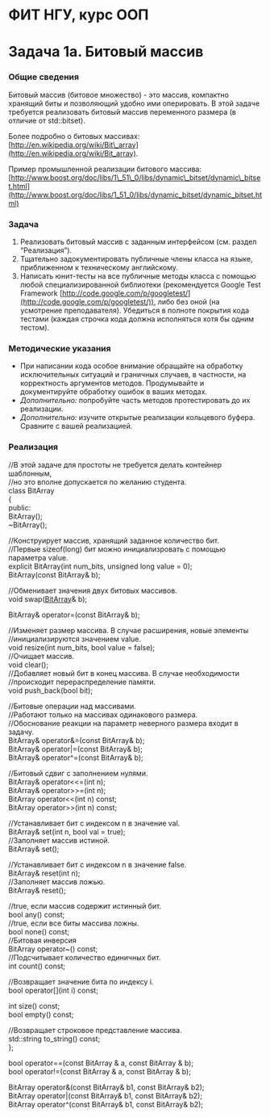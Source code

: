 # **ФИТ НГУ, курс ООП**

# **Задача 1а. Битовый массив**

### **Общие сведения**

Битовый массив (битовое множество) \- это массив, компактно хранящий биты и позволяющий удобно ими оперировать. В этой задаче требуется реализовать битовый массив переменного размера (в отличие от std::bitset).

Более подробно о битовых массивах: [http://en.wikipedia.org/wiki/Bit\_array](http://en.wikipedia.org/wiki/Bit_array).

Пример промышленной реализации битового массива: [http://www.boost.org/doc/libs/1\_51\_0/libs/dynamic\_bitset/dynamic\_bitset.html](http://www.boost.org/doc/libs/1_51_0/libs/dynamic_bitset/dynamic_bitset.html)  

### **Задача**

1. Реализовать битовый массив с заданным интерфейсом (см. раздел “Реализация”).  
2. Тщательно задокументировать публичные члены класса на языке, приближенном к техническому английскому.  
3. Написать юнит-тесты на все публичные методы класса с помощью любой специализированной библиотеки (рекомендуется Google Test Framework [http://code.google.com/p/googletest/](http://code.google.com/p/googletest/)), либо без оной (на усмотрение преподавателя). Убедиться в полноте покрытия кода тестами (каждая строчка кода должна исполняться хотя бы одним тестом).

### **Методические указания**

* При написании кода особое внимание обращайте на обработку исключительных ситуаций и граничных случаев, в частности, на корректность аргументов методов. Продумывайте и документируйте обработку ошибок в ваших методах.  
* *Дополнительно:* попробуйте часть методов протестировать до их реализации.  
* *Дополнительно:* изучите открытые реализации кольцевого буфера. Сравните с вашей реализацией.

### **Реализация**

//В этой задаче для простоты не требуется делать контейнер шаблонным,  
//но это вполне допускается по желанию студента.  
class BitArray  
{  
public:  
  BitArray();  
  \~BitArray();  
    
  //Конструирует массив, хранящий заданное количество бит.  
  //Первые sizeof(long) бит можно инициализровать с помощью параметра value.  
  explicit BitArray(int num\_bits, unsigned long value \= 0);  
  BitArray(const BitArray& b);

  //Обменивает значения двух битовых массивов.  
  void swap([BitArray](http://www.google.com/url?q=http%3A%2F%2Fwww.boost.org%2Fdoc%2Flibs%2F1_51_0%2Flibs%2Fdynamic_bitset%2Fdynamic_bitset.html%23cons5&sa=D&sntz=1&usg=AFQjCNEjZuU656LfYXdsy4nMLBu6f7LXMg)& b);

  BitArray& operator=(const BitArray& b);

  //Изменяет размер массива. В случае расширения, новые элементы   
  //инициализируются значением value.  
  void resize(int num\_bits, bool value \= false);  
  //Очищает массив.  
  void clear();  
  //Добавляет новый бит в конец массива. В случае необходимости   
  //происходит перераспределение памяти.  
  void push\_back(bool bit);

  //Битовые операции над массивами.  
  //Работают только на массивах одинакового размера.  
  //Обоснование реакции на параметр неверного размера входит в задачу.  
  BitArray& operator&=(const BitArray& b);  
  BitArray& operator|=(const BitArray& b);  
  BitArray& operator^=(const BitArray& b);  
   
  //Битовый сдвиг с заполнением нулями.  
  BitArray& operator\<\<=(int n);  
  BitArray& operator\>\>=(int n);  
  BitArray operator\<\<(int n) const;  
  BitArray operator\>\>(int n) const;

  //Устанавливает бит с индексом n в значение val.  
  BitArray& set(int n, bool val \= true);  
  //Заполняет массив истиной.  
  BitArray& set();

  //Устанавливает бит с индексом n в значение false.  
  BitArray& reset(int n);  
  //Заполняет массив ложью.  
  BitArray& reset();

  //true, если массив содержит истинный бит.  
  bool any() const;  
  //true, если все биты массива ложны.  
  bool none() const;  
  //Битовая инверсия  
  BitArray operator\~() const;  
  //Подсчитывает количество единичных бит.  
  int count() const;

  //Возвращает значение бита по индексу i.  
  bool operator\[\](int i) const;

  int size() const;  
  bool empty() const;  
    
  //Возвращает строковое представление массива.  
  std::string to\_string() const;  
};

bool operator==(const BitArray & a, const BitArray & b);  
bool operator\!=(const BitArray & a, const BitArray & b);

BitArray operator&(const BitArray& b1, const BitArray& b2);  
BitArray operator|(const BitArray& b1, const BitArray& b2);  
BitArray operator^(const BitArray& b1, const BitArray& b2);

